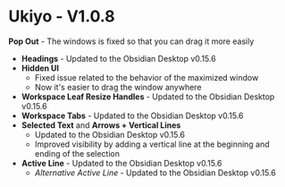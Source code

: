 # Ukiyo - V1.0.8
 
 **Pop Out** - The windows is fixed so that you can drag it more easily
- **Headings** - Updated to the Obsidian Desktop v0.15.6
- **Hidden UI**
	- Fixed issue related to the behavior of the maximized window
	- Now it's easier to drag the window anywhere
- **Workspace Leaf Resize Handles** - Updated to the Obsidian Desktop v0.15.6
- **Workspace Tabs** - Updated to the Obsidian Desktop v0.15.6
- **Selected Text** and **Arrows + Vertical Lines**
	- Updated to the Obsidian Desktop v0.15.6
	- Improved visibility by adding a vertical line at the beginning and ending of the selection
- **Active Line** - Updated to the Obsidian Desktop v0.15.6
	- *Alternative Active Line* - Updated to the Obsidian Desktop v0.15.6